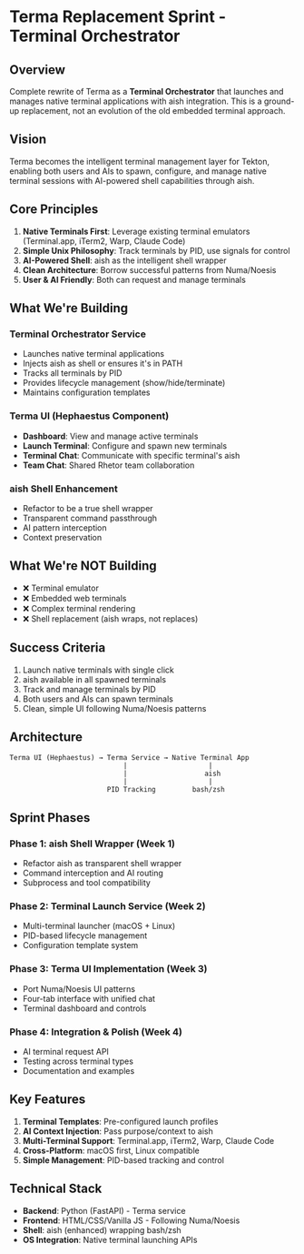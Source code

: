 # Terma Replacement Sprint - Terminal Orchestrator

## Overview

Complete rewrite of Terma as a **Terminal Orchestrator** that launches and manages native terminal applications with aish integration. This is a ground-up replacement, not an evolution of the old embedded terminal approach.

## Vision

Terma becomes the intelligent terminal management layer for Tekton, enabling both users and AIs to spawn, configure, and manage native terminal sessions with AI-powered shell capabilities through aish.

## Core Principles

1. **Native Terminals First**: Leverage existing terminal emulators (Terminal.app, iTerm2, Warp, Claude Code)
2. **Simple Unix Philosophy**: Track terminals by PID, use signals for control
3. **AI-Powered Shell**: aish as the intelligent shell wrapper
4. **Clean Architecture**: Borrow successful patterns from Numa/Noesis
5. **User & AI Friendly**: Both can request and manage terminals

## What We're Building

### Terminal Orchestrator Service
- Launches native terminal applications
- Injects aish as shell or ensures it's in PATH
- Tracks all terminals by PID
- Provides lifecycle management (show/hide/terminate)
- Maintains configuration templates

### Terma UI (Hephaestus Component)
- **Dashboard**: View and manage active terminals
- **Launch Terminal**: Configure and spawn new terminals
- **Terminal Chat**: Communicate with specific terminal's aish
- **Team Chat**: Shared Rhetor team collaboration

### aish Shell Enhancement
- Refactor to be a true shell wrapper
- Transparent command passthrough
- AI pattern interception
- Context preservation

## What We're NOT Building

- ❌ Terminal emulator
- ❌ Embedded web terminals
- ❌ Complex terminal rendering
- ❌ Shell replacement (aish wraps, not replaces)

## Success Criteria

1. Launch native terminals with single click
2. aish available in all spawned terminals
3. Track and manage terminals by PID
4. Both users and AIs can spawn terminals
5. Clean, simple UI following Numa/Noesis patterns

## Architecture

```
Terma UI (Hephaestus) → Terma Service → Native Terminal App
                            |                    |
                            |                   aish
                            |                    |
                        PID Tracking         bash/zsh
```

## Sprint Phases

### Phase 1: aish Shell Wrapper (Week 1)
- Refactor aish as transparent shell wrapper
- Command interception and AI routing
- Subprocess and tool compatibility

### Phase 2: Terminal Launch Service (Week 2)
- Multi-terminal launcher (macOS + Linux)
- PID-based lifecycle management
- Configuration template system

### Phase 3: Terma UI Implementation (Week 3)
- Port Numa/Noesis UI patterns
- Four-tab interface with unified chat
- Terminal dashboard and controls

### Phase 4: Integration & Polish (Week 4)
- AI terminal request API
- Testing across terminal types
- Documentation and examples

## Key Features

1. **Terminal Templates**: Pre-configured launch profiles
2. **AI Context Injection**: Pass purpose/context to aish
3. **Multi-Terminal Support**: Terminal.app, iTerm2, Warp, Claude Code
4. **Cross-Platform**: macOS first, Linux compatible
5. **Simple Management**: PID-based tracking and control

## Technical Stack

- **Backend**: Python (FastAPI) - Terma service
- **Frontend**: HTML/CSS/Vanilla JS - Following Numa/Noesis
- **Shell**: aish (enhanced) wrapping bash/zsh
- **OS Integration**: Native terminal launching APIs
